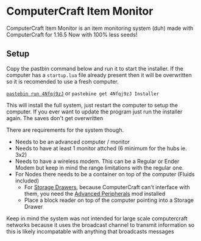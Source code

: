# ComputerCraft Item Monitor
ComputerCraft Item Monitor is an item monitoring system (duh) made with ComputerCraft for 1.16.5
Now with 100% less seeds!

## Setup
Copy the pastbin command below and run it to start the installer.
If the computer has a `startup.lua` file already present then it will be overwritten so it is recomended to use a fresh computer.

[`pastebin run 4Nfqj9zJ`](https://pastebin.com/4Nfqj9zJ) or
`pastebine get 4Nfqj9zJ Installer`

This will install the full system, just restart the computer to setup the computer.
If you ever want to update the program just run the installer again. The saves don't get overwritten

There are requirements for the system though.
- Needs to be an advanced computer / monitor
- Needs to have at least 1 monitor attched (6 minimum for the hubs ie. 3x2)
- Needs to have a wireless modem. This can be a Regular or Ender Modem but keep in mind the range limitations with the regular one.
- For Nodes there needs to be a container on top of the computer (Fluids included)
    - For [Storage Drawers](https://www.curseforge.com/minecraft/mc-mods/storage-drawers), because ComputerCraft can't interface with them, you need the [Advanced Peripherals](https://www.curseforge.com/minecraft/mc-mods/advanced-peripherals) mod installed
    - Place a block reader on top of the computer pointing into a Storage Drawer

Keep in mind the system was not intended for large scale computercraft networks because it uses the broadcast channel to transmit information so this is likely incompatable with anything that broadcasts messages
